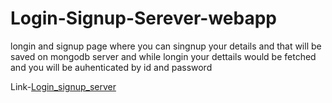 # Login-Signup-Serever-webapp
longin and signup page where you can singnup your details and that will be saved on mongodb server and while longin your dettails would be fetched and you will be auhenticated by id and password


Link-[Login_signup_server](https://login-signup-server.herokuapp.com/)
